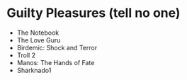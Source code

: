 # Guilty Pleasures (tell no one)

- The Notebook
- The Love Guru
- Birdemic: Shock and Terror
- Troll 2
- Manos: The Hands of Fate
- Sharknado1
